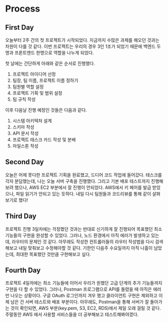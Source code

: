 # Process

## First Day

오늘부터 2주 간의 첫 프로젝트가 시작되었다. 지금까지 수많은 과제를 해오던 것과는 차원이 다를 것 같다. 이번 프로젝트는 우리의 경우 3인 1조가 되었기 때문에 백엔드 두명과 프론트엔드 한명으로 역할을 나누게 되었다.

첫 날에는 간단하게 아래와 같은 순서로 진행했다.

1. 프로젝트 아이디어 선정
2. 팀장, 팀 이름, 프로젝트 이름 정하기
3. 팀원별 역할 설정
4. 프로젝트 기획 및 범위 설정
5. 팀 규칙 작성

이후 다음날 진행 예정인 것들은 다음과 같다.

1. 시스템 아키텍처 설계
2. 스키마 작성
3. API 문서 작성
4. 프로젝트 태스크 카드 작성 및 분배
5. 마일스톤 작성

## Second Day

오늘은 어제 못다한 프로젝트 기획을 완료했고, 드디어 코드 작업에 들어갔다. 태스크를 각자 분담했는데, 나는 오늘 서버 구축을 진행했다. 그리고 기본 배포 테스트까지 진행해보려 했으나, AWS EC2 부분에서 잘 진행이 안되었다. AWS에서 키 페어를 발급 받았으나, 파일 읽기가 안되고 있는 듯하다. 내일 다시 팀원들과 코드리뷰를 통해 같이 살펴보기로 했다!

## Third Day

프로젝트 진행 3일차에는 걱정했던 것과는 반대로 신기하게 잘 진행되어 목표했던 최소 기능들의 구현을 완성할 수 있었다. 그러나, 노드 환경에서 아직 에러가 발생하고 있는데, 라우터의 문제인 것 같다. 아무래도 작성한 컨트롤러들의 라우터 작성법을 다시 검색해보고 내일 맞춰보고 수정해야할 것 같다. 기한인 다음주 수요일까지 아직 나흘이 남았는데, 최대한 목표했던 것만큼 구현해보고 싶다.

## Fourth Day

프로젝트 4일차에는 최소 기능들에 이어서 우리가 원했던 고급 단계의 추가 기능들까지 구현을 다 할 수 있었다. 그러나, Postman 프로그램으로 API를 돌렸을 때 아직은 에러만 나오는 상황이다. 구글 OAuth 로그인까지 겨우 했고 클라이언트 구현은 제외하고 이제 남은 건 서버 테스트와 배포 부분이다. 아무래도, Postman을 통해 서버가 잘 돌아가는 것이 확인되면, AWS 부분(key.pem, S3, EC2, RDS)에서 제일 오래 걸릴 것 같다. 주말동안 AWS 에서 사용할 서비스들을 더 공부해보고 테스트해봐야겠다.
